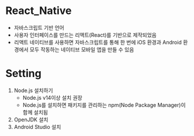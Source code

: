 # React_Native
- 자바스크립트 기반 언어
- 사용자 인터페이스를 만드는 리액트(React)를 기반으로 제작되었음
- 리액트 네이티브를 사용하면 자바스크립트를 통해 한 번에 iOS 환경과 Android 환경에서 모두 작동하는 네이티브 모바일 앱을 만들 수 있음
# Setting
1. Node.js 설치하기
   - Node.js v14이상 설치 권장
   - Node.js를 설치하면 패키지를 관리하는 npm(Node Package Manager)이 함께 설치됨
2. OpenJDK 설치
3. Android Studio 설치

